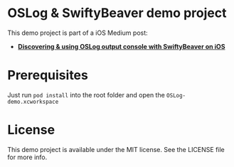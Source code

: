 # OSLog & SwiftyBeaver demo project

This demo project is part of a iOS Medium post: 

- **[Discovering & using OSLog output console with SwiftyBeaver on iOS]()**

# Prerequisites

Just run `pod install` into the root folder and open the `OSLog-demo.xcworkspace`

# License 

This demo project is available under the MIT license. See the LICENSE file for more info.